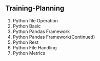 ## Training-Planning
1. Python file Operation 
2. Python Basic
3. Python Pandas Framework
4. Python Pandas Framework(Continued)
5. Python Rest
6. Python File Handling
7. Python Metrics